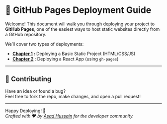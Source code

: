 # 📘 GitHub Pages Deployment Guide

Welcome! This document will walk you through deploying your project to **GitHub Pages**, one of the easiest ways to host static websites directly from a GitHub repository.

We’ll cover two types of deployments:

- **[Chapter 1](./StaticDeploy.md) :** Deploying a Basic Static Project (HTML/CSS/JS)
- **[Chapter 2](./ReactDeploy.md) :** Deploying a React App (using `gh-pages`)

---
## 🤝 Contributing

Have an idea or found a bug?  
Feel free to fork the repo, make changes, and open a pull request!

---
Happy Deploying! 🚀  
*Crafted with ❤️ by [Asad Hussain](https://www.linkedin.com/in/asad-hussain-765502319/) for the developer community.*
